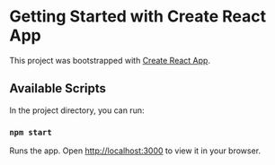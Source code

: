# Getting Started with Create React App

This project was bootstrapped with [Create React App](https://github.com/facebook/create-react-app).

## Available Scripts

In the project directory, you can run:

### `npm start`

Runs the app.
Open [http://localhost:3000](http://localhost:3000) to view it in your browser.

